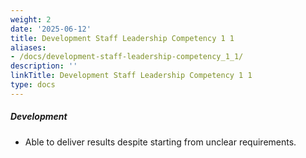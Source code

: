 ```yaml
---
weight: 2
date: '2025-06-12'
title: Development Staff Leadership Competency 1 1
aliases:
- /docs/development-staff-leadership-competency_1_1/
description: ''
linkTitle: Development Staff Leadership Competency 1 1
type: docs
---
```


##### Development

* Able to deliver results despite starting from unclear requirements.
